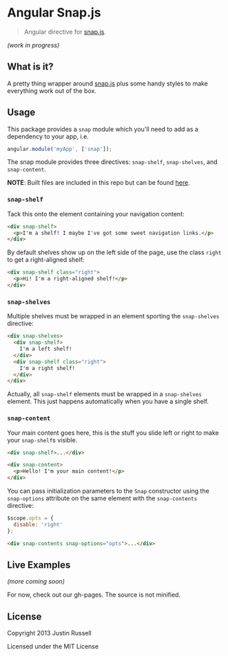 # Angular Snap.js

> Angular directive for [snap.js](https://github.com/jakiestfu/Snap.js). 

_(work in progress)_

## What is it?

A pretty thing wrapper around [snap.js](https://github.com/jakiestfu/Snap.js) plus some handy styles to make everything work out of the box.

## Usage

This package provides a `snap` module which you'll need to add as a dependency
to your app, i.e.

```javascript
angular.module('myApp', ['snap']);
```

The snap module provides three directives: `snap-shelf`, `snap-shelves`, and
`snap-content`.

__NOTE__: Built files are included in this repo but can be found [here](https://github.com/jtrussell/angular-snap.js-bower).

### `snap-shelf`

Tack this onto the element containing your navigation content:

```html
<div snap-shelf>
  <p>I'm a shelf! I maybe I've got some sweet navigation links.</p>
</div>
```

By default shelves show up on the left side of the page, use the class `right`
to get a right-aligned shelf:

```html
<div snap-shelf class="right">
  <p>Hi! I'm a right-aligned shelf!</p>
</div>
```

### `snap-shelves`

Multiple shelves must be wrapped in an element sporting the `snap-shelves`
directive:

```html
<div snap-shelves>
  <div snap-shelf>
    I'm a left shelf!
  </div>
  <div snap-shelf class="right">
    I'm a right shelf!
  </div>
</div>
```

Actually, all `snap-shelf` elements must be wrapped in a `snap-shelves` element.
This just happens automatically when you have a single shelf.

### `snap-content`

Your main content goes here, this is the stuff you slide left or right to make
your `snap-shelf`s visible.

```html
<div snap-shelf>...</div>

<div snap-content>
  <p>Hello! I'm your main content!</p>
</div>
```

You can pass initialization parameters to the `Snap` constructor using the
`snap-options` attribute on the same element with the `snap-contents` directive:

```javascript
$scope.opts = {
  disable: 'right'
};
```

```html
<div snap-contents snap-options="opts">...</div>
```

## Live Examples

_(more coming soon)_

For now, check out our gh-pages. The source is not minified.

## License

Copyright 2013 Justin Russell

Licensed under the MIT License
